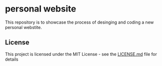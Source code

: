 # personal website

This repository is to showcase the process of desinging and coding a new personal webstite.

## License

This project is licensed under the MIT License - see the [LICENSE.md](LICENSE.md) file for details
